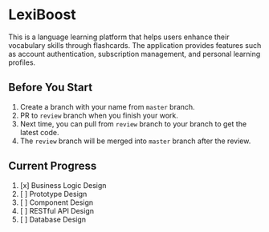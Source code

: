 # LexiBoost

This is a language learning platform that helps users enhance their vocabulary skills through flashcards. The
application provides features such as account authentication, subscription management, and personal learning profiles.

## Before You Start

1. Create a branch with your name from `master` branch.
2. PR to `review` branch when you finish your work.
3. Next time, you can pull from `review` branch to your branch to get the latest code.
4. The `review` branch will be merged into `master` branch after the review.

## Current Progress

1. [x] Business Logic Design
2. [ ] Prototype Design
3. [ ] Component Design
4. [ ] RESTful API Design
5. [ ] Database Design
